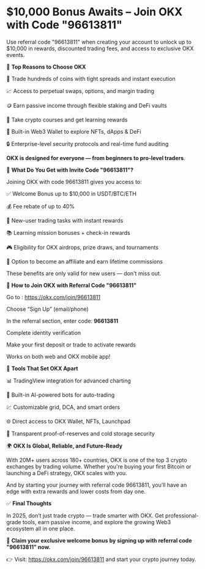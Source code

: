  # $10,000 Bonus Awaits – Join OKX with Code "96613811"

Use referral code "96613811" when creating your account to unlock up to $10,000 in rewards, discounted trading fees, and access to exclusive OKX events.


🚀 **Top Reasons to Choose OKX**

🔁 Trade hundreds of coins with tight spreads and instant execution

📈 Access to perpetual swaps, options, and margin trading

🪙 Earn passive income through flexible staking and DeFi vaults

🧠 Take crypto courses and get learning rewards

💼 Built-in Web3 Wallet to explore NFTs, dApps & DeFi

🔒 Enterprise-level security protocols and real-time fund auditing

**OKX is designed for everyone — from beginners to pro-level traders**.

🎁 **What Do You Get with Invite Code "96613811"?**

Joining OKX with code 96613811 gives you access to:

✅ Welcome Bonus up to $10,000 in USDT/BTC/ETH

💰 Fee rebate of up to 40%

🎯 New-user trading tasks with instant rewards

📚 Learning mission bonuses + check-in rewards

🎮 Eligibility for OKX airdrops, prize draws, and tournaments

🤝 Option to become an affiliate and earn lifetime commissions

These benefits are only valid for new users — don't miss out.


📝 **How to Join OKX with Referral Code "96613811"**

Go to  : https://okx.com/join/96613811

Choose “Sign Up” (email/phone)

In the referral section, enter code: **96613811**

Complete identity verification

Make your first deposit or trade to activate rewards

Works on both web and OKX mobile app!

🔧 **Tools That Set OKX Apart**

📊 TradingView integration for advanced charting

🤖 Built-in AI-powered bots for auto-trading

💹 Customizable grid, DCA, and smart orders

🌐 Direct access to OKX Wallet, NFTs, Launchpad

🧾 Transparent proof-of-reserves and cold storage security

🌍 **OKX Is Global, Reliable, and Future-Ready**

With 20M+ users across 180+ countries, OKX is one of the top 3 crypto exchanges by trading volume. Whether you're buying your first Bitcoin or launching a DeFi strategy, OKX scales with you.

And by starting your journey with referral code 96613811, you’ll have an edge with extra rewards and lower costs from day one.

✅ **Final Thoughts**

In 2025, don’t just trade crypto — trade smarter with OKX.
Get professional-grade tools, earn passive income, and explore the growing Web3 ecosystem all in one place.

🎁 **Claim your exclusive welcome bonus by signing up with referral code "96613811" now.**

👉 Visit: https://okx.com/join/96613811 and start your crypto journey today.
